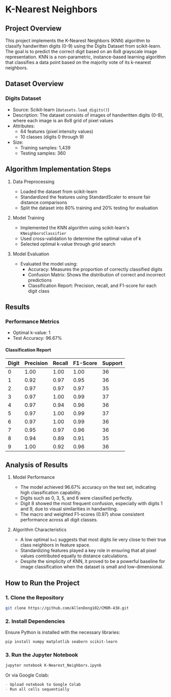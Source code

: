 # K-Nearest Neighbors

## Project Overview
This project implements the K-Nearest Neighbors (KNN) algorithm to classify handwritten digits (0-9) using the Digits Dataset from scikit-learn. The goal is to predict the correct digit based on an 8x8 grayscale image representation. KNN is a non-parametric, instance-based learning algorithm that classifies a data point based on the majority vote of its k-nearest neighbors.

## Dataset Overview
### Digits Dataset
- Source: Scikit-learn (`datasets.load_digits()`)
- Description: The dataset consists of images of handwritten digits (0-9), where each image is an 8x8 grid of pixel values
- Attributes:
  - 64 features (pixel intensity values)
  - 10 classes (digits 0 through 9)
- Size:
  - Training samples: 1,439
  - Testing samples: 360

## Algorithm Implementation Steps
1. Data Preprocessing
   - Loaded the dataset from scikit-learn
   - Standardized the features using StandardScaler to ensure fair distance comparisons
   - Split the dataset into 80% training and 20% testing for evaluation

2. Model Training
   - Implemented the KNN algorithm using scikit-learn's `KNeighborsClassifier`
   - Used cross-validation to determine the optimal value of k
   - Selected optimal k-value through grid search

3. Model Evaluation
   - Evaluated the model using:
     - Accuracy: Measures the proportion of correctly classified digits
     - Confusion Matrix: Shows the distribution of correct and incorrect predictions
     - Classification Report: Precision, recall, and F1-score for each digit class

## Results
### Performance Metrics
- Optimal k-value: 1
- Test Accuracy: 96.67%

#### Classification Report
| Digit | Precision | Recall | F1-Score | Support |
|--------|------------|------------|------------|------------|
| 0 | 1.00 | 1.00 | 1.00 | 36 |
| 1 | 0.92 | 0.97 | 0.95 | 36 |
| 2 | 0.97 | 0.97 | 0.97 | 35 |
| 3 | 0.97 | 1.00 | 0.99 | 37 |
| 4 | 0.97 | 0.94 | 0.96 | 36 |
| 5 | 0.97 | 1.00 | 0.99 | 37 |
| 6 | 0.97 | 1.00 | 0.99 | 36 |
| 7 | 0.95 | 0.97 | 0.96 | 36 |
| 8 | 0.94 | 0.89 | 0.91 | 35 |
| 9 | 1.00 | 0.92 | 0.96 | 36 |

## Analysis of Results
1. Model Performance
   - The model achieved 96.67% accuracy on the test set, indicating high classification capability.
   - Digits such as 0, 3, 5, and 6 were classified perfectly.
   - Digit 8 showed the most frequent confusion, especially with digits 1 and 9, due to visual similarities in handwriting.
   - The macro and weighted F1-scores (0.97) show consistent performance across all digit classes.

2. Algorithm Characteristics
   - A low optimal `k=1` suggests that most digits lie very close to their true class neighbors in feature space.
   - Standardizing features played a key role in ensuring that all pixel values contributed equally to distance calculations.
   - Despite the simplicity of KNN, it proved to be a powerful baseline for image classification when the dataset is small and low-dimensional.

## How to Run the Project
### 1. Clone the Repository
```bash
git clone https://github.com/AllenDong102/CMOR-438.git
```

### 2. Install Dependencies
Ensure Python is installed with the necessary libraries:
```bash
pip install numpy matplotlib seaborn scikit-learn
```

### 3. Run the Jupyter Notebook
```bash
jupyter notebook K-Nearest_Neighbors.ipynb
```

Or via Google Colab:
```markdown
- Upload notebook to Google Colab
- Run all cells sequentially
```
